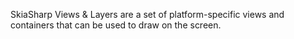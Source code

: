 SkiaSharp Views & Layers are a set of platform-specific views and containers that can be used to draw on the screen.

